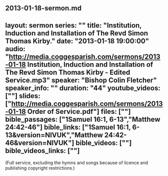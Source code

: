 2013-01-18-sermon.md
---
layout: sermon
series: ""
title: "Institution, Induction and Installation of The Revd Simon Thomas Kirby."
date: "2013-01-18 19:00:00"
audio: "http://media.coggesparish.com/sermons/2013-01-18 Institution, Induction and Installation of The Revd Simon Thomas Kirby - Edited Service.mp3"
speaker: "Bishop Colin Fletcher"
speaker_info: ""
duration: "44"
youtube_videos: [""]
slides: ["http://media.coggesparish.com/sermons/2013-01-18 Order of Service.pdf"]
files: [""]
bible_passages: ["1Samuel 16:1, 6-13","Matthew 24:42-46"]
bible_links: ["1Samuel 16:1, 6-13&amp;version=NIVUK","Matthew 24:42-46&amp;version=NIVUK"]
bible_videos: [""]
bible_videos_links: [""]
---

(Full service, excluding the hymns and songs because of licence and publishing copyright restrictions.)
